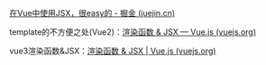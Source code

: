[在Vue中使用JSX，很easy的 - 掘金 (juejin.cn)](https://juejin.cn/post/7018742119082754062)

template的不方便之处(Vue2)：[渲染函数 & JSX — Vue.js (vuejs.org)](https://v2.cn.vuejs.org/v2/guide/render-function.html)

vue3渲染函数&JSX：[渲染函数 & JSX | Vue.js (vuejs.org)](https://cn.vuejs.org/guide/extras/render-function.html)
